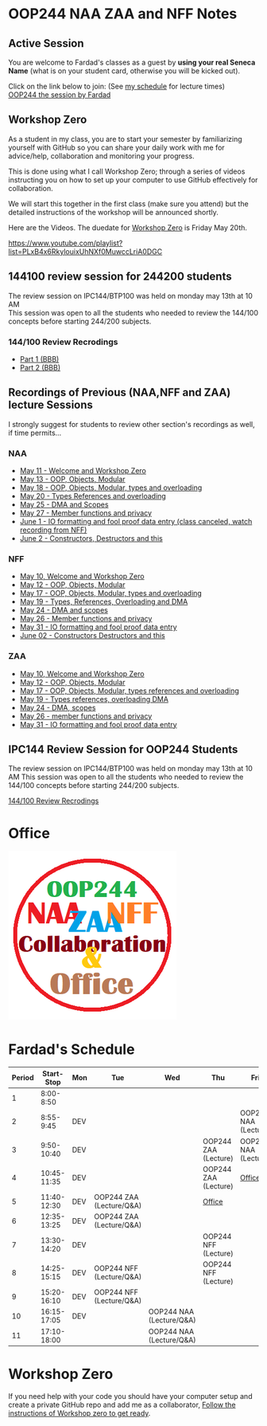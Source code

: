 # OOP244 NAA ZAA and NFF Notes

## Active Session 
You are welcome to Fardad's classes as a guest by **using your real Seneca Name** (what is on your student card, otherwise you will be kicked out).

Click on the link below to join: (See [my schedule](#fardads-schedule) for lecture times)<br />
[OOP244 the session by Fardad](https://connect.rna2.blindsidenetworks.com/invite/to?c=joYw8JNT5nRWlIZcBedrdzxZn1bfT07yMDZCax761vY&m=7cb8c9be92fecf329e201f1e43c23cf2b6c097b6&t=1654718818908&u=senecacollege)

## Workshop Zero
As a student in my class, you are to start your semester by familiarizing yourself with GitHub so you can share your daily work with me for advice/help, collaboration and monitoring your progress. 

This is done using what I call Workshop Zero; through a series of videos instructing you on how to set up your computer to use GitHub effectively for collaboration.
 
We will start this together in the first class (make sure you attend) but the detailed instructions of the workshop will be announced shortly.

Here are the Videos. The duedate for [Workshop Zero](https://www.youtube.com/playlist?list=PLxB4x6RkylouixUhNXf0MuwccLriA0DGC) is Friday May 20th.

https://www.youtube.com/playlist?list=PLxB4x6RkylouixUhNXf0MuwccLriA0DGC


## 144100 review session  for 244200 students
The review session on IPC144/BTP100 was held on monday may 13th at 10 AM<br />
This session was open to all the students who needed to review the 144/100 concepts before starting 244/200 subjects.<br />

### 144/100 Review Recrodings

- [Part 1 (BBB)](https://recordings.rna2.blindsidenetworks.com/senecacollege/142746f4e9d27ffabde29661522c53351062c6d5-1652708621059/capture/)
- [Part 2 (BBB)](https://recordings.rna2.blindsidenetworks.com/senecacollege/142746f4e9d27ffabde29661522c53351062c6d5-1652719820097/capture/)

## Recordings of Previous (NAA,NFF and ZAA) lecture Sessions
I strongly suggest for students to review other section's recordings as well, if time permits...
### NAA
- [May 11 - Welcome and Workshop Zero](https://recordings.rna2.blindsidenetworks.com/senecacollege/f1b4cc38392954b179ed80e861823cbdb192d39e-1652299915616/capture/)
- [May 13 - OOP, Objects, Modular](https://recordings.rna2.blindsidenetworks.com/senecacollege/f1b4cc38392954b179ed80e861823cbdb192d39e-1652446251689/capture/)
- [May 18 - OOP, Objects, Modular, types and overloading](https://recordings.rna2.blindsidenetworks.com/senecacollege/f1b4cc38392954b179ed80e861823cbdb192d39e-1652904147019/capture/)
- [May 20 - Types References and overloading](https://recordings.rna2.blindsidenetworks.com/senecacollege/f1b4cc38392954b179ed80e861823cbdb192d39e-1653051000408/capture/)
- [May 25 - DMA and Scopes](https://recordings.rna2.blindsidenetworks.com/senecacollege/f1b4cc38392954b179ed80e861823cbdb192d39e-1653509025294/capture/)
- [May 27 - Member functions and privacy](https://recordings.rna2.blindsidenetworks.com/senecacollege/f1b4cc38392954b179ed80e861823cbdb192d39e-1653655313749/capture/)
- [June 1 - IO formatting and fool proof data entry (class canceled, watch recording from NFF)](https://recordings.rna2.blindsidenetworks.com/senecacollege/fa2e70d93458902e8c20d7c6ed16f63a6d8ad2d4-1654020794757/capture/)
- [June 2 - Constructors, Destructors and this](https://youtu.be/P7SVGBgEhKc)
### NFF
- [May 10, Welcome and Workshop Zero](https://recordings.rna2.blindsidenetworks.com/senecacollege/fa2e70d93458902e8c20d7c6ed16f63a6d8ad2d4-1652207698859/capture/)
- [May 12 - OOP, Objects, Modular](https://recordings.rna2.blindsidenetworks.com/senecacollege/fa2e70d93458902e8c20d7c6ed16f63a6d8ad2d4-1652376592197/capture/)
- [May 17 - OOP, Objects, Modular, types and overloading](https://recordings.rna2.blindsidenetworks.com/senecacollege/fa2e70d93458902e8c20d7c6ed16f63a6d8ad2d4-1652811401313/capture/)
- [May 19 - Types, References, Overloading and DMA](https://recordings.rna2.blindsidenetworks.com/senecacollege/fa2e70d93458902e8c20d7c6ed16f63a6d8ad2d4-1652980520082/capture/)
- [May 24 - DMA and scopes](https://recordings.rna2.blindsidenetworks.com/senecacollege/fa2e70d93458902e8c20d7c6ed16f63a6d8ad2d4-1653416406042/capture/)
- [May 26 - Member functions and privacy](https://recordings.rna2.blindsidenetworks.com/senecacollege/fa2e70d93458902e8c20d7c6ed16f63a6d8ad2d4-1653586126080/capture/)
- [May 31 - IO formatting and fool proof data entry](https://recordings.rna2.blindsidenetworks.com/senecacollege/fa2e70d93458902e8c20d7c6ed16f63a6d8ad2d4-1654020794757/capture/)
- [June 02 - Constructors Destructors and this](https://youtu.be/wC91sOOeqq0)
### ZAA
- [May 10, Welcome and Workshop Zero](https://recordings.rna2.blindsidenetworks.com/senecacollege/0dabe5cbd5afd3dadba550ee8fe20e329616e8f6-1652196588984/capture/)
- [May 12 - OOP, Objects, Modular](https://recordings.rna2.blindsidenetworks.com/senecacollege/0dabe5cbd5afd3dadba550ee8fe20e329616e8f6-1652363284601/capture/)
- [May 17 - OOP, Objects, Modular, types references and overloading](https://recordings.rna2.blindsidenetworks.com/senecacollege/0dabe5cbd5afd3dadba550ee8fe20e329616e8f6-1652801643799/capture/)
- [May 19  - Types references, overloading DMA](https://recordings.rna2.blindsidenetworks.com/senecacollege/0dabe5cbd5afd3dadba550ee8fe20e329616e8f6-1652967967286/capture/)
- [May 24 - DMA, scopes](https://recordings.rna2.blindsidenetworks.com/senecacollege/0dabe5cbd5afd3dadba550ee8fe20e329616e8f6-1653406200614/capture/)
- [May 26 - member functions and privacy](https://recordings.rna2.blindsidenetworks.com/senecacollege/0dabe5cbd5afd3dadba550ee8fe20e329616e8f6-1653572448069/capture/)
- [May 31 - IO formatting and fool proof data entry](https://recordings.rna2.blindsidenetworks.com/senecacollege/0dabe5cbd5afd3dadba550ee8fe20e329616e8f6-1654011114209/capture/)

## IPC144 Review Session  for OOP244 Students
The review session on IPC144/BTP100 was held on monday may 13th at 10 AM
This session was open to all the students who needed to review the 144/100 concepts before starting 244/200 subjects.

[144/100 Review Recrodings](https://github.com/Seneca-244200/OOP244-NAA-ZAA-NFF-Notes/blob/main/README.md#144100-review-recrodings)

# Office
[![Fardad Office](images/OfficeLogo.png)](https://teams.microsoft.com/l/channel/19%3aIKWDc3mg4DBZiX349JU6HiLjVaunOG5ASsf66aIpu5s1%40thread.tacv2/General?groupId=91c2461a-ea04-4362-8af7-0cc1b919c520&tenantId=eb34f74a-58e7-4a8b-9e59-433e4c412757)

# Fardad's Schedule
| Period | Start-Stop  | Mon | Tue | Wed | Thu | Fri |
|--------|-------------|-----|-----|-----|------|------|
| 1      | 8:00-8:50   |     |     |     |      |    |
| 2      | 8:55-9:45   |  DEV   |     |     |      |  OOP244 NAA (Lecture)    |
| 3      | 9:50-10:40  |  DEV   |     |     |  OOP244 ZAA (Lecture)    |   OOP244 NAA (Lecture)     |
| 4      | 10:45-11:35 |  DEV   |  |     |  OOP244 ZAA (Lecture)   |   [Office](https://teams.microsoft.com/l/channel/19%3aIKWDc3mg4DBZiX349JU6HiLjVaunOG5ASsf66aIpu5s1%40thread.tacv2/General?groupId=91c2461a-ea04-4362-8af7-0cc1b919c520&tenantId=eb34f74a-58e7-4a8b-9e59-433e4c412757)   |
| 5      | 11:40-12:30 |  DEV   |  OOP244 ZAA (Lecture/Q&A)   |     |  [Office](https://teams.microsoft.com/l/channel/19%3aIKWDc3mg4DBZiX349JU6HiLjVaunOG5ASsf66aIpu5s1%40thread.tacv2/General?groupId=91c2461a-ea04-4362-8af7-0cc1b919c520&tenantId=eb34f74a-58e7-4a8b-9e59-433e4c412757)    |      |
| 6      | 12:35-13:25 |  DEV   |  OOP244 ZAA (Lecture/Q&A)   |     |      |      |
| 7      | 13:30-14:20 |  DEV   |     |     |  OOP244 NFF (Lecture)    |      |
| 8      | 14:25-15:15 |  DEV   |  OOP244 NFF (Lecture/Q&A)     |     |  OOP244 NFF (Lecture)    |      |
| 9      | 15:20-16:10 |  DEV   |  OOP244 NFF (Lecture/Q&A)    |     |      |      |
| 10     | 16:15-17:05 |  DEV   |     |  OOP244 NAA (Lecture/Q&A)   |      |      |
| 11     | 17:10-18:00 |        |     |  OOP244 NAA (Lecture/Q&A)   |      |      |


# Workshop Zero
If you need help with your code you should have your computer setup and create a private GitHub repo and add me as a collaborator, [Follow the instructions of Workshop zero to get ready](https://www.youtube.com/watch?v=D6B0rXJYhTI&list=PLxB4x6RkylouixUhNXf0MuwccLriA0DGC&ab_channel=FardadSoleimanloo).
